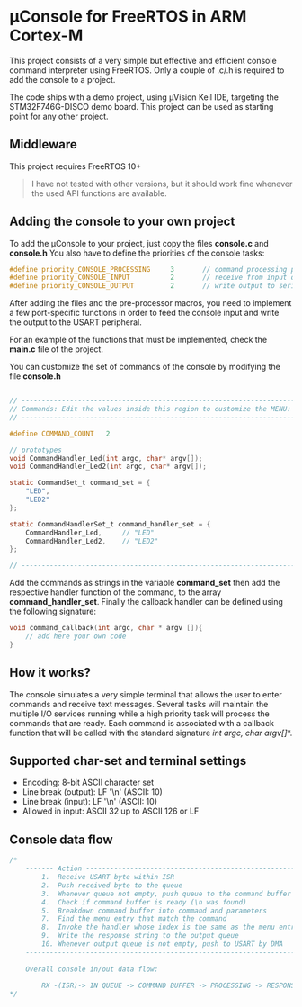 # µConsole for FreeRTOS in ARM Cortex-M

This project consists of a very simple but effective and efficient console command interpreter using FreeRTOS.
Only a couple of .c/.h is required to add the console to a project. 

The code ships with a demo project, using µVision Keil IDE, targeting the STM32F746G-DISCO demo board.
This project can be used as starting point for any other project.

## Middleware

 This project requires FreeRTOS 10+
 > I have not tested with other versions, but it should work fine whenever the used API functions are available.

## Adding the console to your own project

To add the µConsole to your project, just copy the files **console.c** and **console.h**
You also have to define the priorities of the console tasks:

```c
#define priority_CONSOLE_PROCESSING		3		// command processing priority
#define priority_CONSOLE_INPUT			2		// receive from input queue priority
#define priority_CONSOLE_OUTPUT			2		// write output to serial port priority
```
After adding the files and the pre-processor macros, you need to implement a few port-specific functions in order to feed the console input and write the output to the USART peripheral.

For an example of the functions that must be implemented, check the **main.c** file of the project.

You can customize the set of commands of the console by modifying the file **console.h**
```c

// -----------------------------------------------------------------------------------
// Commands: Edit the values inside this region to customize the MENU: ---------------
// -----------------------------------------------------------------------------------

#define	COMMAND_COUNT	2

// prototypes
void CommandHandler_Led(int argc, char* argv[]);
void CommandHandler_Led2(int argc, char* argv[]);

static CommandSet_t command_set = {
	"LED",
	"LED2"
};

static CommandHandlerSet_t command_handler_set = {
	CommandHandler_Led,		// "LED"
	CommandHandler_Led2,	// "LED2"
};

// -----------------------------------------------------------------------------------

```
Add the commands as strings in the variable **command_set** then add the respective handler function of the command, to the array **command_handler_set**. Finally the callback handler can be defined using the following signature:
```c
void command_callback(int argc, char * argv []){
	// add here your own code
}
```

## How it works?

The console simulates a very simple terminal that allows the user to enter commands and receive text messages. Several tasks will maintain the multiple I/O services running while a high priority task will process the commands that are ready.
Each command is associated with a callback function that will be called with the standard signature **int argc, char* argv[]**.

## Supported char-set and terminal settings

- Encoding:				8-bit ASCII character set
- Line break (output):	LF '\n' (ASCII: 10)
- Line break (input):		LF '\n' (ASCII: 10)
- Allowed in input:		ASCII 32 up to ASCII 126 or LF

## Console data flow
```c
/*
	------- Action ----------------------------------------------------------- Who does it?
		1.	Receive USART byte within ISR	
		2.	Push received byte to the queue 									(RX ISR)
		3.	Whenever queue not empty, push queue to the command buffer 			(TASK 1)
		4.	Check if command buffer is ready (\n was found)						(TASK 2)
		5.	Breakdown command buffer into command and parameters 
		7.	Find the menu entry that match the command
		8.	Invoke the handler whose index is the same as the menu entry
		9.	Write the response string to the output queue
		10.	Whenever output queue is not empty, push to USART by DMA 			(TASK 3)
	----------------------------------------------------------------------------------------
	
	Overall console in/out data flow:
		
		RX -(ISR)-> IN QUEUE -> COMMAND BUFFER -> PROCESSING -> RESPONSE -> OUT QUEUE -(DMA)-> USART -> TX
*/
```
